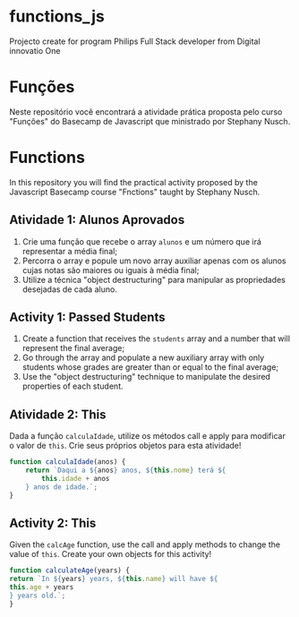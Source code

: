 # functions_js
Projecto create for program Philips Full Stack developer from Digital innovatio One

# Funções

Neste repositório você encontrará a atividade prática proposta pelo curso "Funções" do Basecamp de Javascript que ministrado por Stephany Nusch.

# Functions
In this repository you will find the practical activity proposed by the Javascript Basecamp course "Fnctions" taught by Stephany Nusch.

## Atividade 1: Alunos Aprovados

1. Crie uma função que recebe o array `alunos` e um número que irá representar a média final;
2. Percorra o array e popule um novo array auxiliar apenas com os alunos cujas notas são maiores ou iguais à média final;
3. Utilize a técnica "object destructuring" para manipular as propriedades desejadas de cada aluno.

## Activity 1: Passed Students

1. Create a function that receives the `students` array and a number that will represent the final average;
2. Go through the array and populate a new auxiliary array with only students whose grades are greater than or equal to the final average;
3. Use the "object destructuring" technique to manipulate the desired properties of each student. 

## Atividade 2: This

Dada a função `calculaIdade`, utilize os métodos call e apply para modificar o valor de `this`. Crie seus próprios objetos para esta atividade!

```js
function calculaIdade(anos) {
	return `Daqui a ${anos} anos, ${this.nome} terá ${
		this.idade + anos
	} anos de idade.`;
}
```
## Activity 2: This

Given the `calcAge` function, use the call and apply methods to change the value of `this`. Create your own objects for this activity!

```js
function calculateAge(years) {
return `In ${years} years, ${this.name} will have ${
this.age + years
} years old.`;
}
```